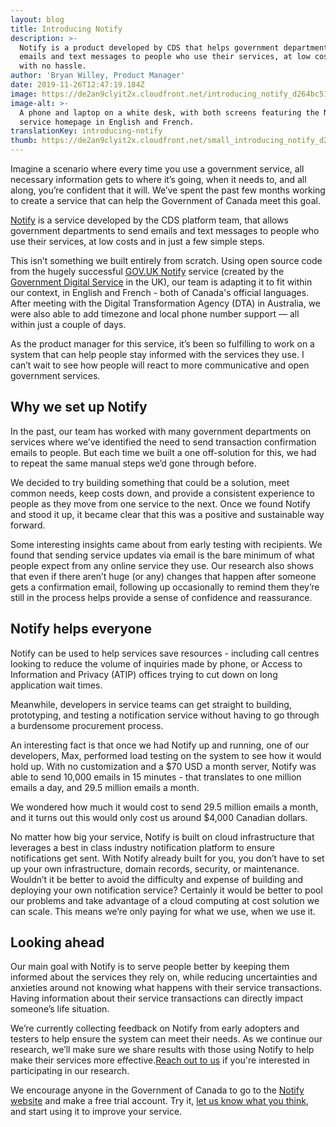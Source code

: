 ```yaml
---
layout: blog
title: Introducing Notify
description: >-
  Notify is a product developed by CDS that helps government departments send
  emails and text messages to people who use their services, at low cost and
  with no hassle.
author: 'Bryan Willey, Product Manager'
date: 2019-11-26T12:47:19.184Z
image: https://de2an9clyit2x.cloudfront.net/introducing_notify_d264bc51ad.jpg
image-alt: >-
  A phone and laptop on a white desk, with both screens featuring the Notify
  service homepage in English and French.
translationKey: introducing-notify
thumb: https://de2an9clyit2x.cloudfront.net/small_introducing_notify_d264bc51ad.jpg
---
```

Imagine a scenario where every time you use a government service, all necessary information gets to where it’s going, when it needs to, and all along, you’re confident that it will. We’ve spent the past few months working to create a service that can help the Government of Canada meet this goal.

[Notify](https://notification.canada.ca/) is a service developed by the CDS platform team, that allows government departments to send emails and text messages to people who use their services, at low costs and in just a few simple steps.

This isn’t something we built entirely from scratch. Using open source code from the hugely successful [GOV.UK Notify](https://www.notifications.service.gov.uk/) service (created by the [Government Digital Service](https://gds.blog.gov.uk) in the UK), our team is adapting it to fit within our context, in English and French - both of Canada's official languages. After meeting with the Digital Transformation Agency (DTA) in Australia, we were also able to add timezone  and local phone number support — all within just a couple of days.

As the product manager for this service, it’s been so fulfilling to work on a system that can help people stay informed with the services they use. I can’t wait to see how people will react to more communicative and open government services.

## Why we set up Notify

In the past, our team has worked with many government departments on services where we’ve identified the need to send transaction confirmation emails to people. But each time we built a one off-solution for this, we had to repeat the same manual steps we’d gone through before.

We decided to try building something that could be a solution, meet common needs, keep costs down, and provide a consistent experience to people as they move from one service to the next. Once we found Notify and stood it up, it became clear that this was a positive and sustainable way forward.

Some interesting insights came about from early testing with recipients. We found that sending service updates via email is the bare minimum of what people expect from any online service they use. Our research also shows that even if there aren’t huge (or any) changes that happen after someone gets a confirmation email, following up occasionally to remind them they’re still in the process helps provide a sense of confidence and reassurance.

## Notify helps everyone

Notify can be used to help services save resources - including call centres looking to reduce the volume of inquiries made by phone, or Access to Information and Privacy (ATIP) offices trying to cut down on long application wait times.

Meanwhile, developers in service teams can get straight to building, prototyping, and testing a notification service without having to go through a burdensome procurement process.

An interesting fact is that once we had Notify up and running, one of our developers, Max, performed load testing on the system to see how it would hold up. With no customization and a $70 USD a month server, Notify was able to send 10,000 emails in 15 minutes - that translates to one million emails a day, and 29.5 million emails a month.

We wondered how much it would cost to send 29.5 million emails a month, and it turns out this would only cost us around $4,000 Canadian dollars.

No matter how big your service, Notify is built on cloud infrastructure that leverages a best in class industry notification platform to ensure notifications get sent. With Notify already built for you, you don’t have to set up your own infrastructure, domain records, security, or maintenance. Wouldn’t it be better to avoid the difficulty and expense of building and deploying your own notification service? Certainly it would be better to pool our problems and take advantage of a cloud computing at cost solution we can scale. This means we’re only paying for what we use, when we use it.

## Looking ahead

Our main goal with Notify is to serve people better by keeping them informed about the services they rely on, while reducing uncertainties and anxieties around not knowing what happens with their service transactions. Having information about their service transactions can directly impact someone’s life situation.

We’re currently collecting feedback on Notify from early adopters and testers to help ensure the system can meet their needs. As we continue our research, we’ll make sure we share results with those using Notify to help make their services more effective.[Reach out to us](mailto:cds-snc@tbs-sct.gc.ca) if you're interested in participating in our research.

We encourage anyone in the Government of Canada to go to the [Notify website](https://notification.canada.ca/) and make a free trial account. Try it, [let us know what you think](mailto:cds-snc@tbs-sct.gc.ca), and start using it to improve your service.

